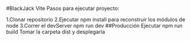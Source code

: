 #BlackJack Vite
Pasos para ejecutar proyecto:

1.Clonar repositorio
2.Ejecutar npm install para reconstruir los módulos de node
3.Correr el devServer npm run dev
##Producción
Ejecutar npm run build
Tomar la carpeta dist y desplegarla